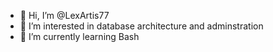 - 👋 Hi, I’m @LexArtis77
- 👀 I’m interested in database architecture and adminstration
- 🌱 I’m currently learning Bash


<!---
LexArtis77/LexArtis77 is a ✨ special ✨ repository because its `README.md` (this file) appears on your GitHub profile.
You can click the Preview link to take a look at your changes.
--->
